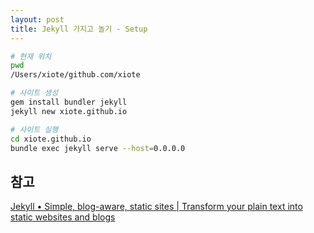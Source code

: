 ```yaml
---
layout: post
title: Jekyll 가지고 놀기 - Setup
---
```


```bash
# 현재 위치
pwd
/Users/xiote/github.com/xiote

# 사이트 생성
gem install bundler jekyll
jekyll new xiote.github.io

# 사이트 실행
cd xiote.github.io
bundle exec jekyll serve --host=0.0.0.0
```

참고
---
[Jekyll • Simple, blog-aware, static sites | Transform your plain text into static websites and blogs](https://jekyllrb.com)
